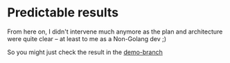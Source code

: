 # Predictable results

From here on, I didn't intervene much anymore as the plan and architecture were quite clear – at least to me as a Non-Golang dev ;)

So you might just check the result in the [demo-branch](https://github.com/mrsimpson/responsible-vibe-mcp/tree/demo-todo-greenfield/examples/greenfield-todo/todo)
